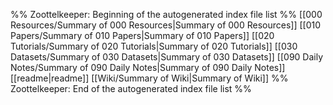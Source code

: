 %% Zoottelkeeper: Beginning of the autogenerated index file list  %%
 [[000 Resources/Summary of 000 Resources|Summary of 000 Resources]]
 [[010 Papers/Summary of 010 Papers|Summary of 010 Papers]]
 [[020 Tutorials/Summary of 020 Tutorials|Summary of 020 Tutorials]]
 [[030 Datasets/Summary of 030 Datasets|Summary of 030 Datasets]]
 [[090 Daily Notes/Summary of 090 Daily Notes|Summary of 090 Daily Notes]]
 [[readme|readme]]
 [[Wiki/Summary of Wiki|Summary of Wiki]]
%% Zoottelkeeper: End of the autogenerated index file list  %%
